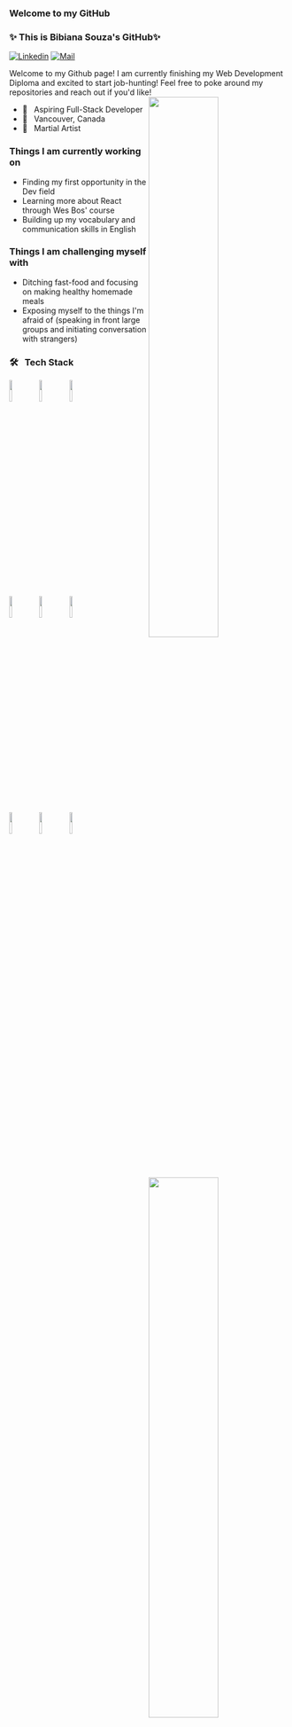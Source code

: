 ### Welcome to my GitHub

<!-- Thank you Fernando Roldan for the awesome template!! -->

### ✨ This is Bibiana Souza's GitHub✨

<!-- [![Github](https://img.shields.io/badge/-Github-000?style=flat&logo=Github&logoColor=white)](https://github.com/bibschan) -->
[![Linkedin](https://img.shields.io/badge/-LinkedIn-blue?style=flat&logo=Linkedin&logoColor=white)](https://www.linkedin.com/in/bibiana-souza/)
[![Mail](https://img.shields.io/badge/-Email-c14438?style=flat&logo=Gmail&logoColor=white)](mailto:souzabibiana@hotmail.com)

<p> Welcome to my Github page! I am currently finishing my Web Development Diploma and excited to start job-hunting! Feel free to poke around my repositories and reach out if you'd like! 
  <br/>
<img align="right" src="https://cdn.discordapp.com/attachments/705529523491307574/774845946898153472/bibi.png" width="50%" height="auto" />
  <!-- Thank you https://www.fiverr.com/audipriatna for the amazing image! -->

- 🌱 &nbsp; Aspiring Full-Stack Developer
- 📍 &nbsp; Vancouver, Canada
- 🥋 &nbsp; Martial Artist

<h3> Things I am currently working on </h3>
<ul>
  <li> Finding my first opportunity in the Dev field </li>
  <li> Learning more about React through Wes Bos' course </li>
  <li> Building up my vocabulary and communication skills in English </li>
 </ul>

<h3> Things I am challenging myself with </h3>
<ul>
<li> Ditching fast-food and focusing on making healthy homemade meals  </li>
<li> Exposing myself to the things I'm afraid of (speaking in front large groups and initiating conversation with strangers) </li>
 </ul>

<img width="50%" align="right" src="https://github-readme-stats.vercel.app/api?username=bibschan&show_icons=true&hide_border=true"/>
<h3>🛠 &nbsp; Tech Stack</h3>

<code><img width="10%" src="https://www.vectorlogo.zone/logos/w3_html5/w3_html5-ar21.svg"></code>
<code><img width="10%" src="https://www.vectorlogo.zone/logos/sass-lang/sass-lang-ar21.svg"></code>
<code><img width="10%" src="https://www.vectorlogo.zone/logos/javascript/javascript-horizontal.svg"></code>
<br />
<code><img width="10%" src="https://www.vectorlogo.zone/logos/reactjs/reactjs-ar21.svg"></code>
<code><img width="10%" src="https://www.vectorlogo.zone/logos/nodejs/nodejs-ar21.svg"></code>
<code><img width="10%" src="https://www.vectorlogo.zone/logos/java/java-ar21.svg"></code>
<br />
<code><img width="10%" src="https://www.vectorlogo.zone/logos/sequelizejs/sequelizejs-ar21.svg"></code>
<code><img width="10%" src="https://www.vectorlogo.zone/logos/postgresql/postgresql-ar21.svg"></code>
<code><img width="10%" src="https://www.vectorlogo.zone/logos/expressjs/expressjs-ar21.svg"></code>
